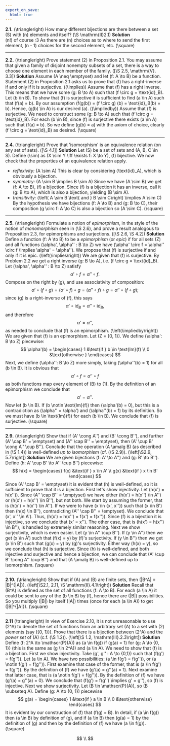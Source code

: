 ```yaml
---
export_on_save:
  html: true
---
```

<style>
.katex-display { overflow: auto hidden }
</style>
**2.1.** \(\triangleright\) How many different bijections are there between a set \(S\) with \(n\) elements and itself? \(\S \mathrm{II}2.1\) 
**Solution**  
\(n!\) of course :3 As there are \(n\) choices as to where to send the first element, \(n - 1\) choices for the second element, etc. \(\square\)
****
**2.2.** \(\triangleright\) Prove statement (2) in Proposition 2.1. You may assume that given a family of disjoint nonempty subsets of a set, there is a way to choose one element in each member of the family. \([\S 2.5, \mathrm{V}. 3.3]\)
**Solution**
Assume \(A \neq \emptyset\) and let \(f: A \to B\) be a function. Statement (2) in Proposition 2.1 asks us to prove that \(f\) has a right-inverse if and only if it is surjective.
\((\implies)\) Assume that \(f\) has a right inverse. This means that we have some \(g: B \to A\) such that \(f \circ g = \text{id}_B\). Let \(b \in B\). To show that \(f\) is surjective it is sufficient to find \(a \in A\) such that \(f(a) = b\). By our assumption \(f(g(b)) = (f \circ g) (b) = \text{id}_B(b) = b\). Hence, \(g(b) \in A\) is our desired \(a\).
\((\impliedby)\) Assume that \(f\) is surjective. We need to construct some \(g: B \to A\) such that \(f \circ g = \text{id}_B\). For each \(b \in B\), since \(f\) is surjective there exists \(a \in A\) such that \(f(a) = b\). So we define \(g(b) = a\) with the axiom of choice, clearly \(f \circ g = \text{id}_B\) as desired. \(\square\)
****
**2.4.** \(\triangleright\) Prove that 'isomorphism' is an equivalence relation (on any set of sets). \([\S 4.1]\)
**Solution**
Let \(S\) be a set of sets and \(A, B, C \in S\). Define \(\sim\) as \(X \sim Y \iff \exists f: X \to Y\), \(f\) bijective. We now check that the properties of an equivalence relation apply.
* *reflexivity:* \(A \sim A\)
This is clear by considering \(\text{id}_A\), which is obviously a bijection.
* *symmetry:* \(A \sim B \implies B \sim A\)
Since we have \(A \sim B\) we get \(f: A \to B\), \(f\) a bijection. Since \(f\) is a bijection it has an inverse, call it \(g: B \to A\), which is also a bijection, yielding \(B \sim A\).
* *transitivity:* \(\left( A \sim B \text{ and } B \sim C\right) \implies A \sim C\)
By the hypothesis we have bijections \(f: A \to B\) and \(g: B \to C\), their composition \(g \circ f: A \to C\) is also a bijection so \(A \sim C\). \(\square\)
****
**2.5.** \(\triangleright\) Formulate a notion of *epimorphism*, in the style of the notion of *monomorphism* seen in \(\S 2.6\), and prove a result analogous to Proposition 2.3, for epimorphisms and surjections. \([\S 2.6, \S 4.2]\)
**Solution**
Define a function \(f: A \to B\) to be a *epimorphism* (or *epic*) if for all sets \(Z\) and all functions \(\alpha', \alpha'' : B \to Z\) we have \(\alpha' \circ f = \alpha'' \circ f \implies \alpha' = \alpha''\). We propose that \(f\) is surjective if and only if it is epic. 
\(\left(\implies\right)\) We are given that \(f\) is surjective. By Problem 2.2 we get a right inverse \(g: B \to A\), i.e. \(f \circ g = \text{id}_B\). Let \(\alpha', \alpha'' : B \to Z\) satisfy
$$
\alpha' \circ f = \alpha'' \circ f.
$$
Compose on the right by \(g\), and use associativity of composition:
$$
\alpha' \circ (f \circ g) = (\alpha' \circ f) \circ g = (\alpha'' \circ f) \circ g = \alpha'' \circ (f \circ g);
$$
since \(g\) is a right-inverse of \(f\), this says 
$$
\alpha' \circ \text{id}_B = \alpha'' \circ \text{id}_B,
$$
and therefore
$$
\alpha' = \alpha'',
$$
as needed to conclude that \(f\) is an epimorphism.
\(\left(\impliedby\right)\) We are given that \(f\) is an epimorphism. Let \(Z = \{0, 1\}\). We define \(\alpha': B \to Z\) piecewise:
$$
\alpha'(b) = \begin{cases}
  1 &\text{if } b \in \text{Im}(f) \\
  0 &\text{otherwise } 
\end{cases}
$$
Next, we define \(\alpha'': B \to Z\) more simply, taking \(\alpha''(b) = 1\) for all \(b \in B\). It is obvious that
$$
\alpha' \circ f = \alpha'' \circ f
$$
as both functions map every element of \(B\) to \(1\). By the definition of an epimorphism we conclude that
$$
\alpha' = \alpha''.
$$
Now let \(b \in B\). If \(b \notin \text{Im}(f)\) then \(\alpha'(b) = 0\), but this is a contradiction as \(\alpha'' = \alpha'\) and \(\alpha''(b) = 1\) by its definition. So we must have \(b \in \text{Im}(f)\) for each \(b \in B\). We conclude that \(f\) is surjective. \(\square\)
****
**2.9.** \(\triangleright\) Show that if \(A' \cong A''\) and \(B' \cong B''\), and further \(A' \cap B' = \emptyset\) and \(A'' \cap B'' = \emptyset\), then \(A' \cup B' \cong A'' \cup B''\). Conclude that the operation \(A \amalg B\) (as described in \(\S 1.4\)) is well-defined *up to isomorphism* (cf. \(\S 2.9\)). \(\left[\S2.9, 5.7\right]\)
**Solution**
We are given bijections \(f: A' \to A''\) and \(g: B' \to B''\). Define \(h: A' \cup B' \to A'' \cup B''\) piecewise:
$$
h(x) = \begin{cases}
  f(x) &\text{if } x \in A' \\
  g(x) &\text{if } x \in B'
\end{cases}
$$
Since \(A' \cap B' = \emptyset\) it is evident that \(h\) is well-defined, so it is sufficient to prove that it is a bijection. 
First let's show injectivity. Let \(h(x') = h(x'')\). Since \(A'' \cap B'' = \emptyset\) we have either \(h(x') = h(x'') \in A''\) or \(h(x') = h(x'') \in B''\), but not both. We start by assuming the former, that is \(h(x') = h(x'') \in A''\). If we were to have \(x \in \{x', x''\}\) such that \(x \in B'\) then \(h(x) \in B''\), contradicting \(A'' \cap B'' = \emptyset\). We conclude that \(x', x'' \in A'\). Thus, \(h(x') = h(x'') = f(x') = f(x'')\). Since \(f\) is a bijection it is injective, so we conclude that \(x' = x''\). The other case, that is \(h(x') = h(x'') \in B''\), is handled by extremely similar reasoning.
Next we show surjectivity, which is even easier. Let \(y \in A'' \cup B''\). If \(y \in A''\) then we get \(x \in A'\) such that \(f(x) = y\) by \(f\)'s surjectivity. If \(y \in B''\) then we get \(x \in B'\) such that \(g(x) = y\) by \(g\)'s surjectivity. Either way \(h(x) = y\), so we conclude that \(h\) is surjective.
Since \(h\) is well-defined, and both injective and surjective and hence a bijection, we can conclude that \(A' \cup B' \cong A'' \cup B''\) and that \(A \amalg B\) is well-defined up to isomorphism. \(\square\)
****
**2.10.** \(\triangleright\) Show that if \(A\) and \(B\) are finite sets, then \(|B^A| = |B|^{|A|}\). \(\left[\S2.1, 2.11, \S \mathrm{II}.4.1\right]\)
**Solution**
Recall that \(B^A\) is defined as the set of all functions \(f: A \to B\). For each \(a \in A\) it could be sent to any of the \(b \in B\) by \(f\), hence there are \(|B|\) possibilities. So you multiply \(|B|\) by itself \(|A|\) times (once for each \(a \in A)\) to get \(|B|^{|A|}\). \(\square\)
****
**2.11** \(\triangleright\) In view of Exercise 2.10, it is not unreasonable to use \(2^A\) to denote the set of functions from an arbitrary set \(A\) to a set with \(2\) elements (say \(\{0, 1\}\)). Prove that there is a bijection between \(2^A\) and the *power set* of \(A\) (c.f. \(\S 1.2\)). \(\left[\S 1.2, \mathrm{III}.2.3\right]\)
**Solution**
Define \(f: 2^A \to \mathscr{P}(A)\) as \(a \in f(g)\) if \(g(a) = 1\) for \(g: A \to \{0, 1\}\) (this is the same as \(g \in 2^A\)) and \(a \in A\). We need to show that \(f\) is a bijection. First we show injectivity. Take \(g', g'' : A \to \{0,1\}\) such that \(f(g') = f(g'')\). Let \(a \in A\). We have two possibilities: \(a \in f(g') = f(g'')\), or \(a \notin f(g') = f(g'')\). First examine that case of the former, that is \(a \in f(g') = f(g'')\). By the definition of \(f\) we have \(g'(a) = g''(a) = 1\). Next examine that latter case, that is \(a \notin f(g') = f(g'')\). By the  definition of \(f\) we have \(g'(a) = g''(a) = 0\). We conclude that \(f(g') = f(g'') \implies g' = g''\), so \(f\) is injective.
Next we show surjectivity. Let \(B \in \mathscr{P}(A)\), so \(B \subseteq A\). Define \(g: A \to \{0, 1\}\) piecewise
$$
g(a) = \begin{cases}
  1 &\text{if } a \in B \\
  0 &\text{otherwise} 
\end{cases}
$$
It is evident by our construction of \(f\) that \(f(g) = B\). In detail, if \(a \in f(g)\) then \(a \in B\) by definition of \(g\), and if \(a \in B\) then \(g(a) = 1\) by the definition of \(g\) and then by the definition of \(f\) we have \(a \in f(g)\). \(\square\)

$$
\\
$$